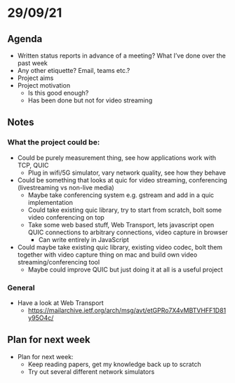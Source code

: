 # 29/09/21

## Agenda
- Written status reports in advance of a meeting? What I’ve done over the past week
- Any other etiquette? Email, teams etc.?
- Project aims
- Project motivation
    - Is this good enough?
    - Has been done but not for video streaming

## Notes
### What the project could be:
- Could be purely measurement thing, see how applications work with TCP, QUIC
    - Plug in wifi/5G simulator, vary network quality, see how they behave
- Could be something that looks at quic for video streaming, conferencing (livestreaming vs non-live media)
    - Maybe take conferencing system e.g. gstream and add in a quic implementation
    - Could take existing quic library, try to start from scratch, bolt some video conferencing on top
    - Take some web based stuff, Web Transport, lets javascript open QUIC connections to arbitrary connections, video capture in browser
        - Can write entirely in JavaScript
- Could maybe take existing quic library, existing video codec, bolt them together with video capture thing on mac and build own video streaming/conferencing tool
    - Maybe could improve QUIC but just doing it at all is a useful project

### General
- Have a look at Web Transport
    - https://mailarchive.ietf.org/arch/msg/avt/etGPRo7X4vMBTVHFF1D81y95O4c/

## Plan for next week
- Plan for next week:
    - Keep reading papers, get my knowledge back up to scratch
    - Try out several different network simulators